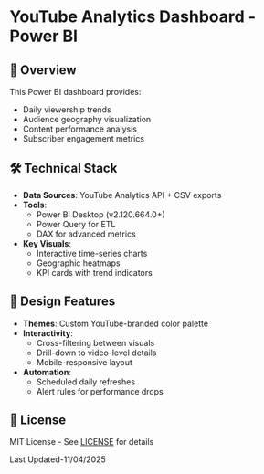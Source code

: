 # YouTube Analytics Dashboard - Power BI

## 📌 Overview
This Power BI dashboard provides:
- Daily viewership trends
- Audience geography visualization
- Content performance analysis
- Subscriber engagement metrics

## 🛠️ Technical Stack
- **Data Sources**: YouTube Analytics API + CSV exports
- **Tools**: 
  - Power BI Desktop (v2.120.664.0+)
  - Power Query for ETL
  - DAX for advanced metrics
- **Key Visuals**:
  - Interactive time-series charts
  - Geographic heatmaps
  - KPI cards with trend indicators


## 🎨 Design Features
- **Themes**: Custom YouTube-branded color palette
- **Interactivity**:
  - Cross-filtering between visuals
  - Drill-down to video-level details
  - Mobile-responsive layout
- **Automation**:
  - Scheduled daily refreshes
  - Alert rules for performance drops


## 📜 License
MIT License - See [LICENSE](LICENSE) for details

Last Updated-11/04/2025
